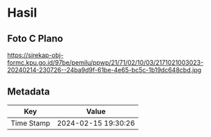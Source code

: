 # Hasil

## Foto C Plano

https://sirekap-obj-formc.kpu.go.id/97be/pemilu/ppwp/21/71/02/10/03/2171021003023-20240214-230726--24ba9d9f-61be-4e65-bc5c-1b19dc648cbd.jpg


## Metadata

| Key        | Value               |
| ---------- | ------------------- |
| Time Stamp | 2024-02-15 19:30:26 |



